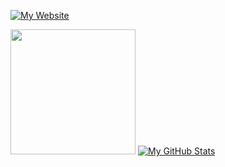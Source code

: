 [![My Website](https://img.shields.io/badge/Visit-my%20website-yellow?style=for-the-badge&logo=github)](https://gocrazygh.github.io/gocrazygh)

<img src="https://github.com/gocrazygh/gocrazygh/blob/main/warmcoffee.gif" width="200"/> [![My GitHub Stats](https://github-readme-stats.vercel.app/api?username=gocrazygh&hide_border=true&theme=gruvbox&show_icons=true)](https://gocrazygh.github.io/gocrazygh)
